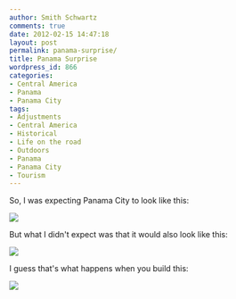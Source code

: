 ```yaml
---
author: Smith Schwartz
comments: true
date: 2012-02-15 14:47:18
layout: post
permalink: panama-surprise/
title: Panama Surprise
wordpress_id: 866
categories:
- Central America
- Panama
- Panama City
tags:
- Adjustments
- Central America
- Historical
- Life on the road
- Outdoors
- Panama
- Panama City
- Tourism
---
```


So, I was expecting Panama City to look like this:

![](http://schwartzography.com/wp-content/uploads/2012/02/Panama150212_01.jpg)

But what I didn't expect was that it would also look like this:

![](http://schwartzography.com/wp-content/uploads/2012/02/Panama150212_02.jpg)


  

I guess that's what happens when you build this:

![](http://schwartzography.com/wp-content/uploads/2012/02/Panama150212_03.jpg)
